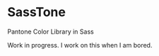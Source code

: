 SassTone
========

Pantone Color Library in Sass


Work in progress. I work on this when I am bored. 